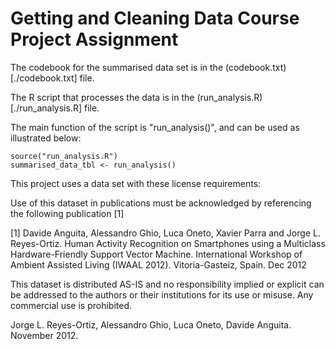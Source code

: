 # Getting and Cleaning Data Course Project Assignment

The codebook for the summarised data set is in the (codebook.txt)[./codebook.txt] file.

The R script that processes the data is in the (run_analysis.R)[./run_analysis.R] file.

The main function of the script is "run_analysis()", and can be used as illustrated below:

```
source("run_analysis.R")
summarised_data_tbl <- run_analysis()
```

This project uses a data set with these license requirements:

Use of this dataset in publications must be acknowledged by referencing the following publication [1] 

[1] Davide Anguita, Alessandro Ghio, Luca Oneto, Xavier Parra and Jorge L. Reyes-Ortiz. Human Activity Recognition on Smartphones using a Multiclass Hardware-Friendly Support Vector Machine. International Workshop of Ambient Assisted Living (IWAAL 2012). Vitoria-Gasteiz, Spain. Dec 2012

This dataset is distributed AS-IS and no responsibility implied or explicit can be addressed to the authors or their institutions for its use or misuse. Any commercial use is prohibited.

Jorge L. Reyes-Ortiz, Alessandro Ghio, Luca Oneto, Davide Anguita. November 2012.
